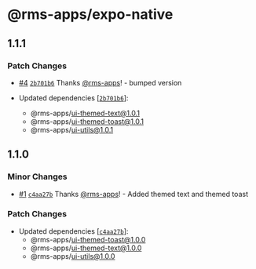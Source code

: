 # @rms-apps/expo-native

## 1.1.1

### Patch Changes

- [#4](https://github.com/rms-apps/UI/pull/4)
  [`2b701b6`](https://github.com/rms-apps/UI/commit/2b701b64f01b4e6f8918717b8cc9d14112696d81)
  Thanks [@rms-apps](https://github.com/rms-apps)! - bumped version

- Updated dependencies
  [[`2b701b6`](https://github.com/rms-apps/UI/commit/2b701b64f01b4e6f8918717b8cc9d14112696d81)]:
  - @rms-apps/ui-themed-text@1.0.1
  - @rms-apps/ui-themed-toast@1.0.1
  - @rms-apps/ui-utils@1.0.1

## 1.1.0

### Minor Changes

- [#1](https://github.com/rms-apps/UI/pull/1)
  [`c4aa27b`](https://github.com/rms-apps/UI/commit/c4aa27be84a0ef8d5d5630a9a818bbd0e7db8c1e)
  Thanks [@rms-apps](https://github.com/rms-apps)! - Added themed text and
  themed toast

### Patch Changes

- Updated dependencies
  [[`c4aa27b`](https://github.com/rms-apps/UI/commit/c4aa27be84a0ef8d5d5630a9a818bbd0e7db8c1e)]:
  - @rms-apps/ui-themed-toast@1.0.0
  - @rms-apps/ui-themed-text@1.0.0
  - @rms-apps/ui-utils@1.0.0
